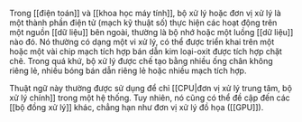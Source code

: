 Trong [[điện toán]] và [[khoa học máy tính]], bộ xử lý hoặc đơn vị xử lý là một thành phần điện tử (mạch kỹ thuật số) thực hiện các hoạt động trên một nguồn [[dữ liệu]] bên ngoài, thường là bộ nhớ hoặc một luồng [[dữ liệu]] nào đó. Nó thường có dạng một vi xử lý, có thể được triển khai trên một hoặc một vài chip mạch tích hợp bán dẫn kim loại-oxit được tích hợp chặt chẽ. Trong quá khứ, bộ xử lý được chế tạo bằng nhiều ống chân không riêng lẻ, nhiều bóng bán dẫn riêng lẻ hoặc nhiều mạch tích hợp.

Thuật ngữ này thường được sử dụng để chỉ [[CPU|đơn vị xử lý trung tâm, bộ xử lý chính]] trong một hệ thống. Tuy nhiên, nó cũng có thể đề cập đến các [[bộ đồng xử lý]] khác, chẳng hạn như đơn vị xử lý đồ họa ([[GPU]]).